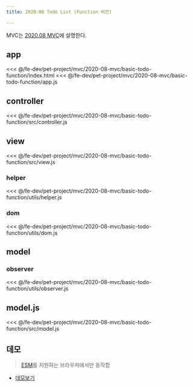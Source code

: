 ```yaml
---
title: 2020.08 Todo List (Function 버전) 

---
```


MVC는 [2020.08 MVC](/fe-dev/pet-project/mvc/2020-08-mvc.html)에 설명한다.

## app
<<< @/fe-dev/pet-project/mvc/2020-08-mvc/basic-todo-function/index.html
<<< @/fe-dev/pet-project/mvc/2020-08-mvc/basic-todo-function/app.js

## controller
<<< @/fe-dev/pet-project/mvc/2020-08-mvc/basic-todo-function/src/controller.js

## view
<<< @/fe-dev/pet-project/mvc/2020-08-mvc/basic-todo-function/src/view.js

### helper
<<< @/fe-dev/pet-project/mvc/2020-08-mvc/basic-todo-function/utils/helper.js

### dom
<<< @/fe-dev/pet-project/mvc/2020-08-mvc/basic-todo-function/utils/dom.js

## model
### observer
<<< @/fe-dev/pet-project/mvc/2020-08-mvc/basic-todo-function/utils/observer.js

## model.js
<<< @/fe-dev/pet-project/mvc/2020-08-mvc/basic-todo-function/src/model.js
 
## 데모
> [ESM](https://developer.mozilla.org/ko/docs/Web/JavaScript/Guide/Modules)를 지원하는 브라우저에서만 동작함

- [데모보기](https://the-next-web-research-lab.github.io/docs/fe-dev/pet-project/mvc/2020-08-mvc/basic-todo-function/index.html)
